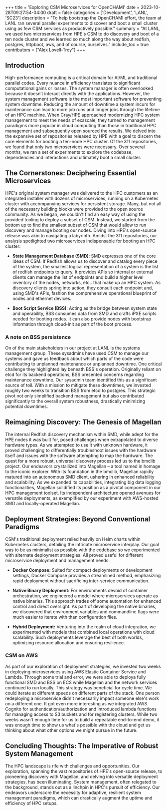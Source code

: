 +++
title = 'Exploring CSM Microservices for OpenCHAMI'
date = 2023-10-28T09:27:54-04:00
draft = false
categories = ['Development', 'LANL', 'SC23']
description = "To help bootstrap the OpenCHAMI effort, the team at LANL ran several parallel experiments to discover and boot a small cluster using as few CSM services as productively possible."
summary = "At LANL, we used two microservices from HPE's CSM to do discovery and boot of a ten node cluster and we learned so much along the way about redfish, postgres, httpboot, aws, and of course, ourselves."
include_toc = true
contributors = ["Alex Lovell-Troy"]
+++




## Introduction
High-performance computing is a critical domain for AI/ML and traditional parallel codes.  Every nuance in efficiency translates to significant computational gains or losses.  The system manager is often overlooked because it doesn’t interact directly with the applications.  However, the system management software is the most important software for preventing system downtime.  Reducing the amount of downtime a system incurs for maintenance can lead to more job runs and longer jobs through the lifetime of an HPC machine.  When Cray/HPE approached modernizing HPC system management to meet the needs of exascale, they turned to management paradigms more popular in cloud computing than those in traditional HPC management and subsequently open sourced the results.  We delved into the expansive set of repositories released by HPE with a goal to discern the core elements for booting a ten-node HPC cluster.  Of the 311 repositories, we found that only two microservices were necessary.  Over several months, we ran a set of experiments to explore the codebase, dependencies and interactions and ultimately boot a small cluster.

## The Cornerstones: Deciphering Essential Microservices
HPE's original system manager was delivered to the HPC customers as an integrated installer with dozens of microservices, running on a Kubernetes cluster with accompanying services for persistent storage.  Many, but not all of the necessary building blocks were provided to the open source community.  As we began, we couldn't find an easy way of using the provided tooling to deploy a subset of CSM.  Instead, we started from the bottom up to find the smallest subset of CSM that would allow to run discovery and manage booting our nodes. Diving into HPE's open-source release was akin to navigating a labyrinth. Amidst the 311 repositories, our analysis spotlighted two microservices indispensable for booting an HPC cluster:

* **State Management Database (SMD)**: SMD expresses one of the core ideas of CSM.  If Redfish allows us to discover and catalog every piece of the system, the smallest logical representation of a system is the list of redfish endpoints to query.  It provides APIs so internal or external clients can manage the list of endpoints and build a higher level inventory of the nodes, networks, etc.. that make up an HPC system.  As discovery clients spring into action, they consult each endpoint and, using SMD's APIs, fashion the comprehensive operational blueprint of nodes and ethernet devices.

* **Boot Script Service (BSS)**: Acting as the bridge between system state and operability, BSS consumes data from SMD and crafts iPXE scripts needed for booting nodes. It can also provide nodes with bootstrap information through cloud-init as part of the boot process.  

### A note on BSS persistence
On of the main stakeholders in our project at LANL is the systems management group.  These sysadmins have used CSM to manage our systems and gave us feedback about which parts of the code were contributing to unplanned maintenance or unplanned downtime.  One critical challenge they highlighted lay beneath BSS's operation. Originally reliant on etcd for its backend operations, BSS presented concerns regarding maintenance downtime. Our sysadmin team identified this as a significant source of toil. With a mission to mitigate these downtimes, we invested roughly two weeks to transition BSS from etcd to postgres. This strategic pivot not only simplified backend management but also contributed significantly to the overall system robustness, drastically minimizing potential downtimes.

## Reimagining Discovery: The Genesis of Magellan
The internal Redfish discovery mechanism within SMD, while adept for the HPE nodes it was built for, posed challenges when extrapolated to diverse hardware types. As we attempted to use it with unknown hardware, it proved challenging to differentially troubleshoot issues with the hardware itself and issues with the software attempting to map the hardware.  The quest for a more robust, universal discovery process led us to the bmclib project. Our endeavors crystallized into Magellan – a tool named in homage to the iconic explorer. With its foundation in the bmclib, Magellan rapidly matured into an autonomous SMD client, ushering in enhanced reliability and scalability. As we expanded its capabilities, integrating big data logging functionalities, Magellan solidified its position as a pivotal component in our HPC management toolset. Its independent architecture opened avenues for versatile deployments, as exemplified by our experiment with AWS-hosted SMD and locally-operated Magellan.

## Deployment Strategies: Beyond Conventional Paradigms
CSM's traditional deployment relied heavily on Helm charts within Kubernetes clusters, detailing the intricate microservice interplay. Our goal was to be as minimalist as possible with the codebase so we experimented with alternate deployment strategies.  All proved useful for different microservice deployment and management needs:

* **Docker Compose:** Suited for compact deployments or development settings, Docker Compose provides a streamlined method, emphasizing rapid deployment without sacrificing inter-service communication.

* **Native Binary Deployment:** For environments devoid of container orchestration, we engineered a model where microservices operate as native binaries. This approach trades off some automation for enhanced control and direct oversight.  As part of developing the native binaries, we discovered that environment variables and commandline flags were much easier to iterate with than configuration files.

* **Hybrid Deployment:** Venturing into the realm of cloud integration, we experimented with models that combined local operations with cloud scalability. Such deployments leverage the best of both worlds, optimizing resource allocation and ensuring resilience.

### CSM on AWS

As part of our exploration of deployment strategies, we invested two weeks in deploying microservices using AWS Elastic Container Service and Lambda.  Through some trial and error, we were able to deploya fully functional SMD and BSS on ECS while Magellan and the network services continued to run locally.  This strategy was beneficial for cycle time.  We could iterate at different speeds on different parts of the stack.  One person redeploying a microservice didn't necessarily impact someone else's work on a different one.  It got even more interesting as we integrated AWS Cognito for authentication/authorization and introduced lambda functions for managing access to S3 buckets and for registering clusters.  While two weeks wasn't enough time for us to build a repeatable end-to-end demo, it was enough time to show us what's possible with the cloud and get us thinking about what other options we might pursue in the future.  

## Concluding Thoughts: The Imperative of Robust System Management
The HPC landscape is rife with challenges and opportunities. Our exploration, spanning the vast repositories of HPE's open-source release, to pioneering discovery with Magellan, and delving into versatile deployment strategies, has been illuminating. System management, often relegated to the background, stands out as a linchpin in HPC's pursuit of efficiency. Our endeavors underscore the necessity for adaptive, resilient system management paradigms, which can drastically augment the uptime and efficiency of HPC setups.
